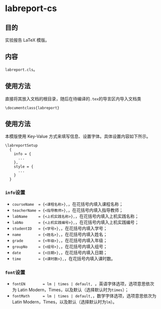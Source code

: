 # labreport-cs

## 目的

实验报告 LaTeX 模版。

## 内容

`labreport.cls`。

## 使用方法

直接将其放入文档的根目录，随后在待编译的`.tex`的导言区内导入文档类
```
\documentclass{labreport}
```

## 使用方法

本模版使用 Key-Value 方式来填写信息、设置字体。具体设置内容如下所示。

```
\labreportSetup
  {
    info = {
      ...
    }, 
    style = {
      ...
    }
  }
```

### `info`设置

- `courseName  = {<课程名称>},`，在花括号内填入课程名称；
- `teacherName = {<指导教师>},`，在花括号内填入指导教师；
- `labName     = {<上机实践名称>},`，在花括号内填入上机实践名称；
- `labNo       = {<上机实践编号>},`，在花括号内填入上机实践编号；
- `studentID   = {<学号>},`，在花括号内填入学号；
- `name        = {<姓名>},`，在花括号内填入姓名；
- `grade       = {<年级>},`，在花括号内填入年级；
- `groupNo     = {<组号>},`，在花括号内填入组号；
- `date        = {<日期>},`，在花括号内填入日期；
- `time        = {<课时数>},`，在花括号内填入课时数。

### `font`设置

- `fontEN        = lm | times | default, `，英语字体选项，选项意思依次为 Latin Modern，Times，以及默认（选择默认时为`times`）；
- `fontMath      = lm | times | default,`，数学字体选项，选项意思依次为 Latin Modern，Times，以及默认（选择默认时为`lm`）。
